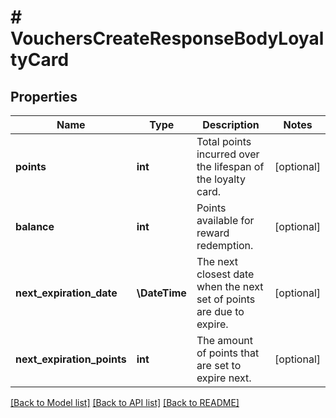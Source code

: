 # # VouchersCreateResponseBodyLoyaltyCard

## Properties

Name | Type | Description | Notes
------------ | ------------- | ------------- | -------------
**points** | **int** | Total points incurred over the lifespan of the loyalty card. | [optional]
**balance** | **int** | Points available for reward redemption. | [optional]
**next_expiration_date** | **\DateTime** | The next closest date when the next set of points are due to expire. | [optional]
**next_expiration_points** | **int** | The amount of points that are set to expire next. | [optional]

[[Back to Model list]](../../README.md#models) [[Back to API list]](../../README.md#endpoints) [[Back to README]](../../README.md)
